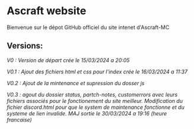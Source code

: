# Ascraft website
Bienvenue sur le dépot GitHub officiel du site intenet d'Ascraft-MC
## Versions:

*V0 : Version de départ crée le 15/03/2024 a 20:05*

*V0.1 : Ajout des fichiers html et css pour l'index crée le 16/03/2024 a 11:37*

*V0.2 :  Ajout de la mintenance et supression du dosser js*

*V0.3 : agout du dossier status, partch-notes, customerrors avec leurs fichiers associés pour le fonctionement du site meilleur. Modification du fichier discord.html pour que le system de maintenance fonctionne et du systeme de lien invalide. MAJ sortie le 30/03/2024 a 19:16 (heure francaise)*
